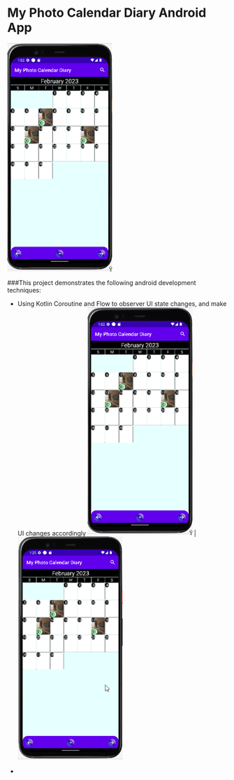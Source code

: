 # My Photo Calendar Diary Android App
<img src="readme/swipe_animation.gif" alt="My Photo Calendar Diary" width="240" />

###This project demonstrates the following android development techniques:

* Using Kotlin Coroutine and Flow to observer UI state changes, and make UI changes accordingly
  <img src="readme/search_1.gif" alt="Search Demo" width="240" />  | <img src="readme/search_2.gif" alt="Search Demo" width="240" />



* 


